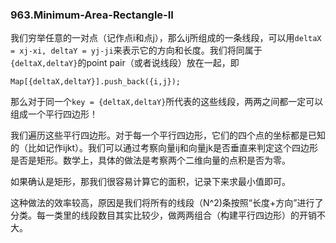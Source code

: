 ### 963.Minimum-Area-Rectangle-II

我们穷举任意的一对点（记作点i和点j），那么ij所组成的一条线段，可以用```deltaX = xj-xi, deltaY = yj-ji```来表示它的方向和长度。我们将同属于```{deltaX,deltaY}```的point pair（或者说线段）放在一起，即
```
Map[{deltaX,deltaY}].push_back({i,j}); 
```
那么对于同一个```key = {deltaX,deltaY}```所代表的这些线段，两两之间都一定可以组成一个平行四边形！

我们遍历这些平行四边形。对于每一个平行四边形，它们的四个点的坐标都是已知的（比如记作ijkt）。我们可以通过考察向量ij和向量jk是否垂直来判定这个四边形是否是矩形。数学上，具体的做法是考察两个二维向量的点积是否为零。

如果确认是矩形，那我们很容易计算它的面积，记录下来求最小值即可。

这种做法的效率较高，原因是我们将所有的线段（N^2)条按照“长度+方向”进行了分类。每一类里的线段数目其实比较少，做两两组合（构建平行四边形）的开销不大。
